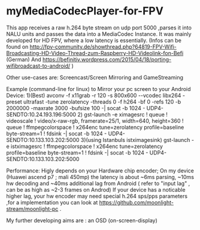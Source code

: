 # myMediaCodecPlayer-for-FPV
This app receives a raw h.264 byte stream on udp port 5000 ,parses it into NALU units and passes the data into a MediaCodec Instance.
It was mainly developed for HD FPV, where a low latency is essentially.
(Infos can be found on 
http://fpv-community.de/showthread.php?64819-FPV-Wifi-Broadcasting-HD-Video-Thread-zum-Raspberry-HD-Videolink-fon-Befi (German)
And https://befinitiv.wordpress.com/2015/04/18/porting-wifibroadcast-to-android/ )

Other use-cases are: Screencast/Screen Mirroring and GameStreaming 

Example (command-line for linux) to Mirror your pc screen to your Android Device:
1)(Best) avconv -f x11grab -r 120 -s 800x600 --vcodec libx264 -preset ultrafast -tune zerolatency -threads 0 -f h264 -bf 0 -refs 120 -b 2000000 -maxrate 3000 -bufsize 100 -| socat -b 1024 - UDP4-SENDTO:10.24.193.196:5000
2) gst-launch -e ximagesrc ! queue ! videoscale ! video/x-raw-rgb, framerate=25/1, width=640, height=360 ! queue ! ffmpegcolorspace ! x264enc tune=zerolatency profile=baseline byte-stream=1 ! fdsink -| socat -b 1024 - UDP4-SENDTO:10.133.103.202:5000
3)(using Istanbuls istximagesink) gst-launch -e istximagesrc ! ffmpegcolorspace ! x264enc tune=zerolatency profile=baseline byte-stream=1 ! fdsink -| socat -b 1024 - UDP4-SENDTO:10.133.103.202:5000

Performance: Higly depends on your Hardware chip encoder;
On my device (Huawei ascend p7 ; mali 450mp) the latency is about ~6ms parsing, ~10ms hw decoding and ~40ms additional lag from Android ( refer to "input lag" , can be as high as ~2-3 frames on Androd)
If your device has a  noticable higher lag, your hw encoder may need special h.264 sps/pps parameters ,for a implementation you can look at https://github.com/moonlight-stream/moonlight-pc  .

My further developing aims are : an OSD (on-screen-display)






